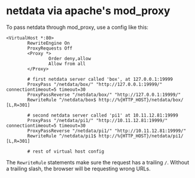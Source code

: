 # netdata via apache's mod_proxy

To pass netdata through mod_proxy, use a config like this:

```
<VirtualHost *:80>
        RewriteEngine On
        ProxyRequests Off
        <Proxy *>
                Order deny,allow
                Allow from all
        </Proxy>

        # first netdata server called 'box', at 127.0.0.1:19999
        ProxyPass "/netdata/box/" "http://127.0.0.1:19999/" connectiontimeout=5 timeout=30
        ProxyPassReverse "/netdata/box/" "http://127.0.0.1:19999/"
        RewriteRule ^/netdata/box$ http://%{HTTP_HOST}/netdata/box/ [L,R=301]

        # second netdata server called 'pi1' at 10.11.12.81:19999
        ProxyPass "/netdata/pi1/" "http://10.11.12.81:19999/" connectiontimeout=5 timeout=30
        ProxyPassReverse "/netdata/pi1/" "http://10.11.12.81:19999/"
        RewriteRule ^/netdata/pi1$ http://%{HTTP_HOST}/netdata/pi1/ [L,R=301]

        # rest of virtual host config
```

The `RewriteRule` statements make sure the request has a trailing `/`. Without a trailing slash, the browser will be requesting wrong URLs.

